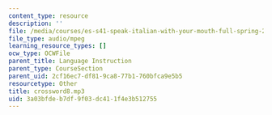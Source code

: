 ```yaml
---
content_type: resource
description: ''
file: /media/courses/es-s41-speak-italian-with-your-mouth-full-spring-2012/3a03bfdeb7df9f03dc411f4e3b512755_crossword8.mp3
file_type: audio/mpeg
learning_resource_types: []
ocw_type: OCWFile
parent_title: Language Instruction
parent_type: CourseSection
parent_uid: 2cf16ec7-df81-9ca8-77b1-760bfca9e5b5
resourcetype: Other
title: crossword8.mp3
uid: 3a03bfde-b7df-9f03-dc41-1f4e3b512755
---
```

